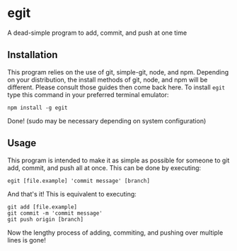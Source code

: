 # egit
A dead-simple program to add, commit, and push at one time
## Installation
This program relies on the use of git, simple-git, node, and npm. Depending on your distribution, the install methods of git, node, and npm will be different. Please consult those guides then come back here. To install `egit` type this command in your preferred terminal emulator:

`npm install -g egit`

Done! (sudo may be necessary depending on system configuration)

## Usage
This program is intended to make it as simple as possible for someone to git add, commit, and push all at once. This can be done by executing:

`egit [file.example] 'commit message' [branch]`

And that's it! This is equivalent to executing:
```
git add [file.example]
git commit -m 'commit message'
git push origin [branch]
```
Now the lengthy process of adding, commiting, and pushing over multiple lines is gone!